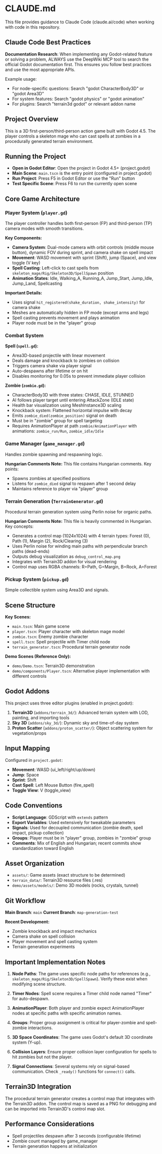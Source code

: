 # CLAUDE.md

This file provides guidance to Claude Code (claude.ai/code) when working with code in this repository.

## Claude Code Best Practices

**Documentation Research**: When implementing any Godot-related feature or solving a problem, ALWAYS use the DeepWiki MCP tool to search the official Godot documentation first. This ensures you follow best practices and use the most appropriate APIs.

Example usage:
- For node-specific questions: Search "godot CharacterBody3D" or "godot Area3D"
- For system features: Search "godot physics" or "godot animation"
- For plugins: Search "terrain3d godot" or relevant addon name

## Project Overview

This is a 3D first-person/third-person action game built with Godot 4.5. The player controls a skeleton mage who can cast spells at zombies in a procedurally generated terrain environment.

## Running the Project

- **Open in Godot Editor**: Open the project in Godot 4.5+ (project.godot)
- **Main Scene**: `main.tscn` is the entry point (configured in project.godot)
- **Run Project**: Press F5 in Godot Editor or use the "Run" button
- **Test Specific Scene**: Press F6 to run the currently open scene

## Core Game Architecture

### Player System (`player.gd`)
The player controller handles both first-person (FP) and third-person (TP) camera modes with smooth transitions.

**Key Components:**
- **Camera System**: Dual-mode camera with orbit controls (middle mouse button), dynamic FOV during sprint, and camera shake on spell impact
- **Movement**: WASD movement with sprint (Shift), jump (Space), and view toggle (V key)
- **Spell Casting**: Left-click to cast spells from `skeleton_mage/Rig/Skeleton3D/SpellSpawn` position
- **Animation States**: Idle, Walking_A, Running_A, Jump_Start, Jump_Idle, Jump_Land, Spellcasting

**Important Details:**
- Uses signal `hit_registered(shake_duration, shake_intensity)` for camera shake
- Meshes are automatically hidden in FP mode (except arms and legs)
- Spell casting prevents movement and plays animation
- Player node must be in the "player" group

### Combat System

**Spell (`spell.gd`):**
- Area3D-based projectile with linear movement
- Deals damage and knockback to zombies on collision
- Triggers camera shake via player signal
- Auto-despawns after lifetime or on hit
- Disables monitoring for 0.05s to prevent immediate player collision

**Zombie (`zombie.gd`):**
- CharacterBody3D with three states: CHASE, IDLE, STUNNED
- AI follows player target until entering AttackZone (IDLE state)
- Health bar visualization using MeshInstance3D scaling
- Knockback system: Flattened horizontal impulse with decay
- Emits `zombie_died(zombie_position)` signal on death
- Must be in "zombie" group for spell targeting
- Requires AnimationPlayer at path `zombie/AnimationPlayer` with animations: `zombie_run/Run`, `zombie_idle/Idle`

### Game Manager (`game_manager.gd`)
Handles zombie spawning and respawning logic.

**Hungarian Comments Note:** This file contains Hungarian comments. Key points:
- Spawns zombies at specified positions
- Listens for `zombie_died` signal to respawn after 1 second delay
- Maintains reference to player via "player" group

### Terrain Generation (`TerrainGenerator.gd`)
Procedural terrain generation system using Perlin noise for organic paths.

**Hungarian Comments Note:** This file is heavily commented in Hungarian. Key concepts:
- Generates a control map (1024x1024) with 4 terrain types: Forest (0), Path (1), Margin (2), Rock/Clearing (3)
- Uses Perlin noise for winding main paths with perpendicular branch paths (dead-ends)
- Outputs debug visualization as `debug_control_map.png`
- Integrates with Terrain3D addon for visual rendering
- Control map uses RGBA channels: R=Path, G=Margin, B=Rock, A=Forest

### Pickup System (`pickup.gd`)
Simple collectible system using Area3D and signals.

## Scene Structure

**Key Scenes:**
- `main.tscn`: Main game scene
- `player.tscn`: Player character with skeleton mage model
- `zombie.tscn`: Enemy zombie character
- `spell.tscn`: Spell projectile with Timer child node
- `terrain_generator.tscn`: Procedural terrain generator node

**Demo Scenes (Reference Only):**
- `demo/Demo.tscn`: Terrain3D demonstration
- `demo/components/Player.tscn`: Alternative player implementation with different controls

## Godot Addons

This project uses three editor plugins (enabled in project.godot):

1. **Terrain3D** (`addons/terrain_3d/`): Advanced terrain system with LOD, painting, and importing tools
2. **Sky 3D** (`addons/sky_3d/`): Dynamic sky and time-of-day system
3. **Proton Scatter** (`addons/proton_scatter/`): Object scattering system for vegetation/props

## Input Mapping

Configured in `project.godot`:
- **Movement**: WASD (ui_left/right/up/down)
- **Jump**: Space
- **Sprint**: Shift
- **Cast Spell**: Left Mouse Button (fire_spell)
- **Toggle View**: V (toggle_view)

## Code Conventions

- **Script Language**: GDScript with `extends` pattern
- **Export Variables**: Used extensively for tweakable parameters
- **Signals**: Used for decoupled communication (zombie death, spell impact, pickup collection)
- **Groups**: Player must be in "player" group, zombies in "zombie" group
- **Comments**: Mix of English and Hungarian; recent commits show standardization toward English

## Asset Organization

- `assets/`: Game assets (exact structure to be determined)
- `terrain_data/`: Terrain3D resource files (.res)
- `demo/assets/models/`: Demo 3D models (rocks, crystals, tunnel)

## Git Workflow

**Main Branch**: `main`
**Current Branch**: `map-generation-test`

**Recent Development:**
- Zombie knockback and impact mechanics
- Camera shake on spell collision
- Player movement and spell casting system
- Terrain generation experiments

## Important Implementation Notes

1. **Node Paths**: The game uses specific node paths for references (e.g., `skeleton_mage/Rig/Skeleton3D/SpellSpawn`). Verify these exist when modifying scene structure.

2. **Timer Nodes**: Spell scene requires a Timer child node named "Timer" for auto-despawn.

3. **AnimationPlayer**: Both player and zombie expect AnimationPlayer nodes at specific paths with specific animation names.

4. **Groups**: Proper group assignment is critical for player-zombie and spell-zombie interactions.

5. **3D Space Coordinates**: The game uses Godot's default 3D coordinate system (Y-up).

6. **Collision Layers**: Ensure proper collision layer configuration for spells to hit zombies but not the player.

7. **Signal Connections**: Several systems rely on signal-based communication. Check `_ready()` functions for `connect()` calls.

## Terrain3D Integration

The procedural terrain generator creates a control map that integrates with the Terrain3D addon. The control map is saved as a PNG for debugging and can be imported into Terrain3D's control map slot.

## Performance Considerations

- Spell projectiles despawn after 3 seconds (configurable lifetime)
- Zombie count managed by game_manager
- Terrain generation happens at initialization
